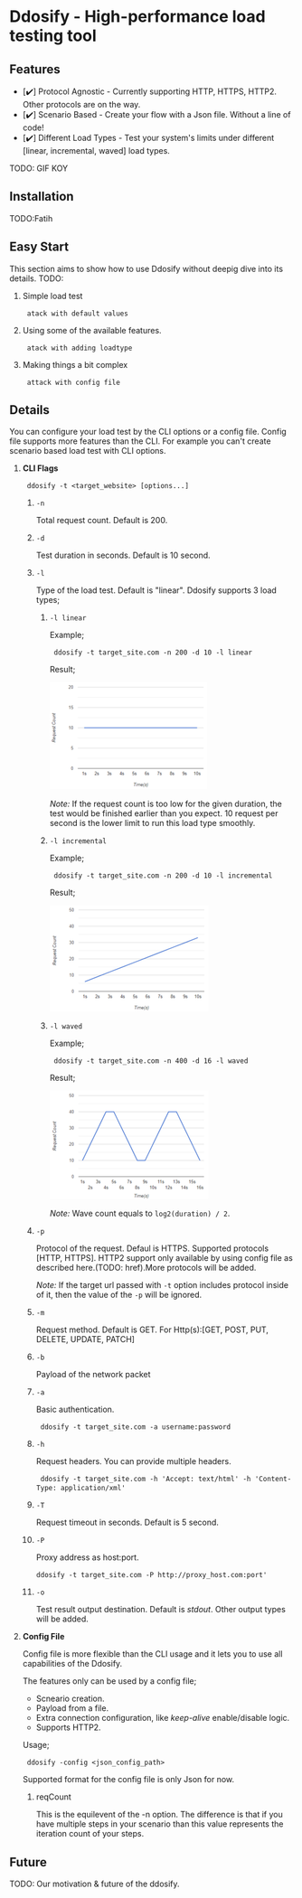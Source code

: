 # **Ddosify** - High-performance load testing tool

## Features
- [:heavy_check_mark:] Protocol Agnostic - Currently supporting HTTP, HTTPS, HTTP2. Other protocols are on the way.
- [:heavy_check_mark:] Scenario Based - Create your flow with a Json file. Without a line of code!
- [:heavy_check_mark:] Different Load Types - Test your system's limits under different [linear, incremental, waved] load types.

TODO: GIF KOY


## Installation
TODO:Fatih

## Easy Start
This section aims to show how to use Ddosify without deepig dive into its details. TODO: 
1. Simple load test

		atack with default values

2. Using some of the available features.

		atack with adding loadtype

3. Making things a bit complex

		attack with config file
		
## Details

You can configure your load test by the CLI options or a config file. Config file supports more features than the CLI. For example you can't create scenario based load test with CLI options.

1. **CLI Flags**

        ddosify -t <target_website> [options...]

    1. `-n`

        Total request count. Default is 200.
    2. `-d`

        Test duration in seconds. Default is 10 second.
    3. `-l`

        Type of the load test. Default is "linear". Ddosify supports 3 load types;
        1. `-l linear`

            Example; 

                ddosify -t target_site.com -n 200 -d 10 -l linear

            Result;

            ![enter image description here](assets/linear.png)

            *Note:* If the request count is too low for the given duration, the test would be finished earlier than you expect. 10 request per second is the lower limit to run this load type smoothly.

        2. `-l incremental`
        
            Example;

                ddosify -t target_site.com -n 200 -d 10 -l incremental

            Result;

            ![enter image description here](assets/incremental.png)
            
        3. `-l waved`
            
            Example;

                ddosify -t target_site.com -n 400 -d 16 -l waved

            Result;

            ![enter image description here](assets/waved.png)

            *Note:* Wave count equals to `log2(duration) / 2`.
    4. `-p`

        Protocol of the request. Defaul is HTTPS. Supported protocols [HTTP, HTTPS]. HTTP2 support only available by using config file as described here.(TODO: href).More protocols will be added.
        
        *Note:* If the target url passed with `-t` option includes protocol inside of it, then the value of the `-p` will be ignored.
    
    5. `-m`

        Request method. Default is GET. For Http(s):[GET, POST, PUT, DELETE, UPDATE, PATCH]

    6. `-b` 

        Payload of the network packet

    7. `-a`

        Basic authentication. 

            ddosify -t target_site.com -a username:password

    8. `-h`

        Request headers. You can provide multiple headers.

            ddosify -t target_site.com -h 'Accept: text/html' -h 'Content-Type: application/xml'
    
    9. `-T`

        Request timeout in seconds. Default is 5 second.

    10. `-P`

        Proxy address as host:port. 

            ddosify -t target_site.com -P http://proxy_host.com:port'

    11. `-o`

        Test result output destination. Default is *stdout*. Other output types will be added.

2. **Config File**

    Config file is more flexible than the CLI usage and it lets you to use all capabilities of the Ddosify. 
    
    The features only can be used by a config file;
    - Scneario creation.
    - Payload from a file.
    - Extra connection configuration, like *keep-alive* enable/disable logic.
    - Supports HTTP2. 

    Usage;

        ddosify -config <json_config_path>

    Supported format for the config file is only Json for now.

  


    1. reqCount

        This is the equilevent of the -n option. The difference is that if you have multiple steps in your scenario than this value represents the iteration count of your steps.

  

## Future
TODO: Our motivation & future of the ddosify.

